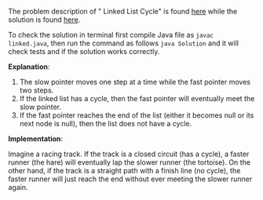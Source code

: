 The problem description of " Linked List Cycle" is found [here](https://leetcode.com/problems/linked-list-cycle/description/?envType=daily-question&envId=2023-09-04) while the solution is found [here](https://github.com/aurimas13/Solutions-To-Problems/blob/main/LeetCode/Java%20Solutions/Linked%20List%20Cycle/linked.java).

To check the solution in terminal first compile Java file as `javac linked.java`, then run the command as follows `java Solution` and it will check tests and if the solution works correctly.

**Explanation**:

1. The slow pointer moves one step at a time while the fast pointer moves two steps.
2. If the linked list has a cycle, then the fast pointer will eventually meet the slow pointer.
3. If the fast pointer reaches the end of the list (either it becomes null or its next node is null), then the list does not have a cycle.

**Implementation**:

Imagine a racing track. If the track is a closed circuit (has a cycle), a faster runner (the hare) will eventually lap the slower runner (the tortoise). On the other hand, if the track is a straight path with a finish line (no cycle), the faster runner will just reach the end without ever meeting the slower runner again.